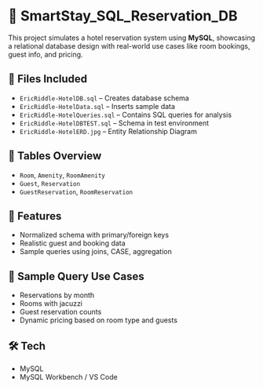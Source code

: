 # 🏨 SmartStay_SQL_Reservation_DB

This project simulates a hotel reservation system using **MySQL**, showcasing a relational database design with real-world use cases like room bookings, guest info, and pricing.

## 📁 Files Included
- `EricRiddle-HotelDB.sql` – Creates database schema
- `EricRiddle-HotelData.sql` – Inserts sample data
- `EricRiddle-HotelQueries.sql` – Contains SQL queries for analysis
- `EricRiddle-HotelDBTEST.sql` – Schema in test environment
- `EricRiddle-HotelERD.jpg` – Entity Relationship Diagram

## 🧱 Tables Overview
- `Room`, `Amenity`, `RoomAmenity`
- `Guest`, `Reservation`
- `GuestReservation`, `RoomReservation`

## 📌 Features
- Normalized schema with primary/foreign keys
- Realistic guest and booking data
- Sample queries using joins, CASE, aggregation

## 🧠 Sample Query Use Cases
- Reservations by month
- Rooms with jacuzzi
- Guest reservation counts
- Dynamic pricing based on room type and guests

## 🛠 Tech
- MySQL
- MySQL Workbench / VS Code


